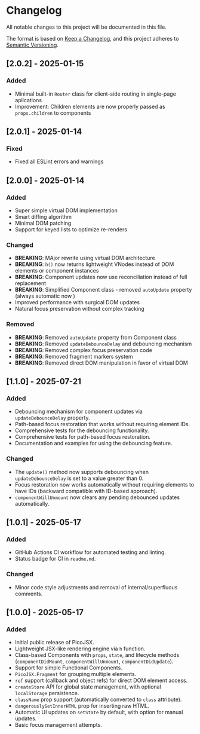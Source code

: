 # Changelog

All notable changes to this project will be documented in this file.

The format is based on [Keep a Changelog](https://keepachangelog.com/en/1.0.0/),
and this project adheres to [Semantic Versioning](https://semver.org/spec/v2.0.0.html).

## [2.0.2] - 2025-01-15
### Added
- Minimal built-in `Router` class for client-side routing in single-page aplications
- Improvement: Children elements are now properly passed as `props.children` to components

## [2.0.1] - 2025-01-14
### Fixed
- Fixed all ESLint errors and warnings

## [2.0.0] - 2025-01-14
### Added
- Super simple virtual DOM implementation
- Smart diffing algorithm
- Minimal DOM patching
- Support for keyed lists to optimize re-renders

### Changed
- **BREAKING**: MAjor rewrite using virtual DOM architecture
- **BREAKING**: `h()` now returns lightweight VNodes instead of DOM elements or component instances
- **BREAKING**: Component updates now use reconciliation instead of full replacement
- **BREAKING**: Simplified Component class - removed `autoUpdate` property (always automatic now )
- Improved performance with surgical DOM updates
- Natural focus preservation without complex tracking

### Removed
- **BREAKING**: Removed `autoUpdate` property from Component class
- **BREAKING**: Removed `updateDebounceDelay` and debouncing mechanism
- **BREAKING**: Removed complex focus preservation code
- **BREAKING**: Removed fragment markers system
- **BREAKING**: Removed direct DOM manipulation in favor of virtual DOM

## [1.1.0] - 2025-07-21
### Added
- Debouncing mechanism for component updates via `updateDebounceDelay` property.
- Path-based focus restoration that works without requiring element IDs.
- Comprehensive tests for the debouncing functionality.
- Comprehensive tests for path-based focus restoration.
- Documentation and examples for using the debouncing feature.

### Changed
- The `update()` method now supports debouncing when `updateDebounceDelay` is set to a value greater than 0.
- Focus restoration now works automatically without requiring elements to have IDs (backward compatible with ID-based approach).
- `componentWillUnmount` now clears any pending debounced updates automatically.

## [1.0.1] - 2025-05-17
### Added
- GitHub Actions CI workflow for automated testing and linting.
- Status badge for CI in `readme.md`.

### Changed
- Minor code style adjustments and removal of internal/superfluous comments.

## [1.0.0] - 2025-05-17
### Added
- Initial public release of PicoJSX.
- Lightweight JSX-like rendering engine via `h` function.
- Class-based Components with `props`, `state`, and lifecycle methods (`componentDidMount`, `componentWillUnmount`, `componentDidUpdate`).
- Support for simple Functional Components.
- `PicoJSX.Fragment` for grouping multiple elements.
- `ref` support (callback and object refs) for direct DOM element access.
- `createStore` API for global state management, with optional `localStorage` persistence.
- `className` prop support (automatically converted to `class` attribute).
- `dangerouslySetInnerHTML` prop for inserting raw HTML.
- Automatic UI updates on `setState` by default, with option for manual updates.
- Basic focus management attempts.
